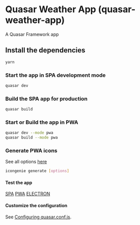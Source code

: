# Quasar Weather App (quasar-weather-app)

A Quasar Framework app

## Install the dependencies
```bash
yarn
```

### Start the app in SPA development mode
```bash
quasar dev
```

### Build the SPA app for production
```bash
quasar build
```

### Start or Build the app in PWA
```bash
quasar dev --mode pwa
quasar build --mode pwa
```

### Generate PWA icons
See all options [here](https://quasar.dev/icongenie/command-list)
```bash
icongenie generate [options]
```


#### Test the app
[SPA](https://marco-s117.github.io/quasar-weather-app/dist/spa)
[PWA](https://marco-s117.github.io/quasar-weather-app/dist/pwa)
[ELECTRON](https://marco-s117.github.io/quasar-weather-app/dist/electron)

#### Customize the configuration
See [Configuring quasar.conf.js](https://quasar.dev/quasar-cli/quasar-conf-js).
